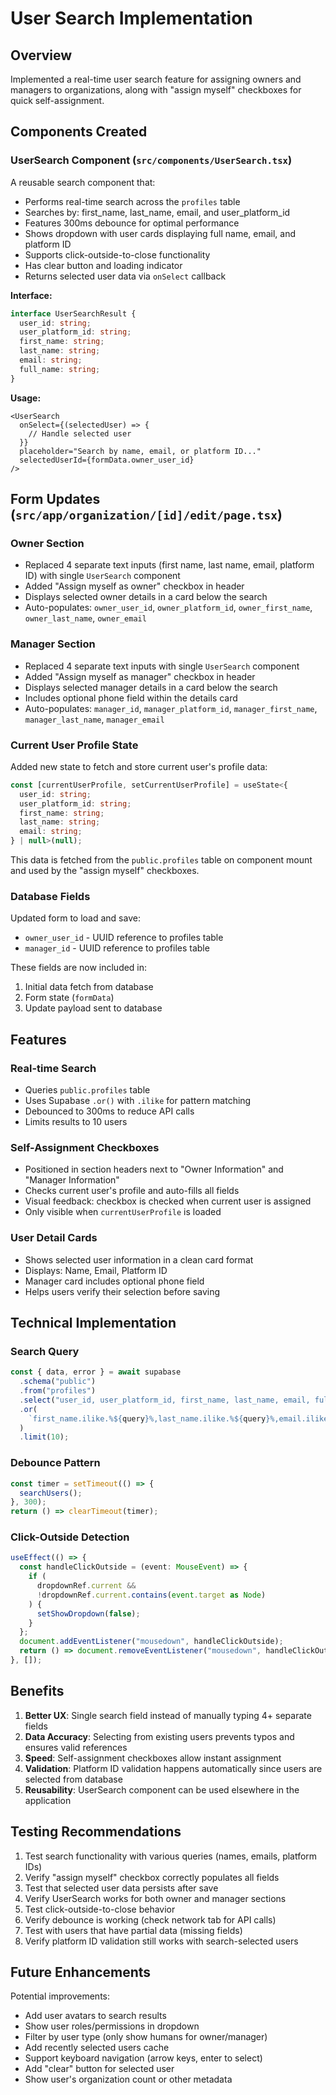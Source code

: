 # User Search Implementation

## Overview

Implemented a real-time user search feature for assigning owners and managers to organizations, along with "assign myself" checkboxes for quick self-assignment.

## Components Created

### UserSearch Component (`src/components/UserSearch.tsx`)

A reusable search component that:

- Performs real-time search across the `profiles` table
- Searches by: first_name, last_name, email, and user_platform_id
- Features 300ms debounce for optimal performance
- Shows dropdown with user cards displaying full name, email, and platform ID
- Supports click-outside-to-close functionality
- Has clear button and loading indicator
- Returns selected user data via `onSelect` callback

**Interface:**

```typescript
interface UserSearchResult {
  user_id: string;
  user_platform_id: string;
  first_name: string;
  last_name: string;
  email: string;
  full_name: string;
}
```

**Usage:**

```tsx
<UserSearch
  onSelect={(selectedUser) => {
    // Handle selected user
  }}
  placeholder="Search by name, email, or platform ID..."
  selectedUserId={formData.owner_user_id}
/>
```

## Form Updates (`src/app/organization/[id]/edit/page.tsx`)

### Owner Section

- Replaced 4 separate text inputs (first name, last name, email, platform ID) with single `UserSearch` component
- Added "Assign myself as owner" checkbox in header
- Displays selected owner details in a card below the search
- Auto-populates: `owner_user_id`, `owner_platform_id`, `owner_first_name`, `owner_last_name`, `owner_email`

### Manager Section

- Replaced 4 separate text inputs with single `UserSearch` component
- Added "Assign myself as manager" checkbox in header
- Displays selected manager details in a card below the search
- Includes optional phone field within the details card
- Auto-populates: `manager_id`, `manager_platform_id`, `manager_first_name`, `manager_last_name`, `manager_email`

### Current User Profile State

Added new state to fetch and store current user's profile data:

```typescript
const [currentUserProfile, setCurrentUserProfile] = useState<{
  user_id: string;
  user_platform_id: string;
  first_name: string;
  last_name: string;
  email: string;
} | null>(null);
```

This data is fetched from the `public.profiles` table on component mount and used by the "assign myself" checkboxes.

### Database Fields

Updated form to load and save:

- `owner_user_id` - UUID reference to profiles table
- `manager_id` - UUID reference to profiles table

These fields are now included in:

1. Initial data fetch from database
2. Form state (`formData`)
3. Update payload sent to database

## Features

### Real-time Search

- Queries `public.profiles` table
- Uses Supabase `.or()` with `.ilike` for pattern matching
- Debounced to 300ms to reduce API calls
- Limits results to 10 users

### Self-Assignment Checkboxes

- Positioned in section headers next to "Owner Information" and "Manager Information"
- Checks current user's profile and auto-fills all fields
- Visual feedback: checkbox is checked when current user is assigned
- Only visible when `currentUserProfile` is loaded

### User Detail Cards

- Shows selected user information in a clean card format
- Displays: Name, Email, Platform ID
- Manager card includes optional phone field
- Helps users verify their selection before saving

## Technical Implementation

### Search Query

```typescript
const { data, error } = await supabase
  .schema("public")
  .from("profiles")
  .select("user_id, user_platform_id, first_name, last_name, email, full_name")
  .or(
    `first_name.ilike.%${query}%,last_name.ilike.%${query}%,email.ilike.%${query}%,user_platform_id.ilike.%${query}%`
  )
  .limit(10);
```

### Debounce Pattern

```typescript
const timer = setTimeout(() => {
  searchUsers();
}, 300);
return () => clearTimeout(timer);
```

### Click-Outside Detection

```typescript
useEffect(() => {
  const handleClickOutside = (event: MouseEvent) => {
    if (
      dropdownRef.current &&
      !dropdownRef.current.contains(event.target as Node)
    ) {
      setShowDropdown(false);
    }
  };
  document.addEventListener("mousedown", handleClickOutside);
  return () => document.removeEventListener("mousedown", handleClickOutside);
}, []);
```

## Benefits

1. **Better UX**: Single search field instead of manually typing 4+ separate fields
2. **Data Accuracy**: Selecting from existing users prevents typos and ensures valid references
3. **Speed**: Self-assignment checkboxes allow instant assignment
4. **Validation**: Platform ID validation happens automatically since users are selected from database
5. **Reusability**: UserSearch component can be used elsewhere in the application

## Testing Recommendations

1. Test search functionality with various queries (names, emails, platform IDs)
2. Verify "assign myself" checkbox correctly populates all fields
3. Test that selected user data persists after save
4. Verify UserSearch works for both owner and manager sections
5. Test click-outside-to-close behavior
6. Verify debounce is working (check network tab for API calls)
7. Test with users that have partial data (missing fields)
8. Verify platform ID validation still works with search-selected users

## Future Enhancements

Potential improvements:

- Add user avatars to search results
- Show user roles/permissions in dropdown
- Filter by user type (only show humans for owner/manager)
- Add recently selected users cache
- Support keyboard navigation (arrow keys, enter to select)
- Add "clear" button for selected user
- Show user's organization count or other metadata
